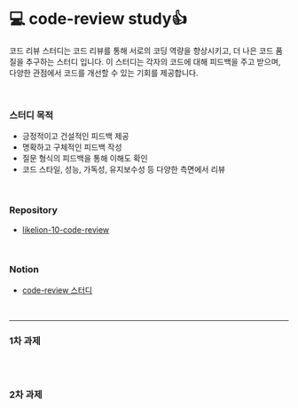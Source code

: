 # 💻 code-review study👍

코드 리뷰 스터디는 코드 리뷰를 통해 서로의 코딩 역량을 향상시키고, 더 나은 코드 품질을 추구하는 스터디 입니다. 이 스터디는 각자의 코드에 대해 피드백을 주고 받으며, 다양한 관점에서 코드를 개선할 수 있는 기회를 제공합니다.

<br/>

### 스터디 목적
- 긍정적이고 건설적인 피드백 제공
- 명확하고 구체적인 피드백 작성
- 질문 형식의 피드백을 통해 이해도 확인
- 코드 스타일, 성능, 가독성, 유지보수성 등 다양한 측면에서 리뷰

<br/>

### Repository
- [likelion-10-code-review](https://github.com/likelion-10-code-review)

<br/>

### Notion
- [code-review 스터디](https://www.notion.so/49cb271169f94051866d90c860d68213)

<br/>

---

### 1차 과제





<br/> <br/>

### 2차 과제





<br/> <br/>


